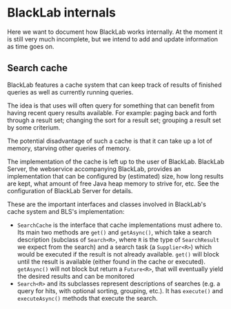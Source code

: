 # BlackLab internals

Here we want to document how BlackLab works internally. At the moment it is still very much incomplete, but we intend to add and update information as time goes on.

## Search cache

BlackLab features a cache system that can keep track of results of finished queries as well as currently running queries.

The idea is that uses will often query for something that can benefit from having recent query results available. For example: paging back and forth through a result set; changing the sort for a result set; grouping a result set by some criterium.

The potential disadvantage of such a cache is that it can take up a lot of memory, starving other queries of memory.

The implementation of the cache is left up to the user of BlackLab. BlackLab Server, the webservice accompanying BlackLab, provides an implementation that can be configured by (estimated) size, how long results are kept, what amount of free Java heap memory to strive for, etc. See the configuration of BlackLab Server for details.

These are the important interfaces and classes involved in BlackLab's cache system and BLS's implementation:
- `SearchCache` is the interface that cache implementations must adhere to. Its main two methods are `get()` and `getAsync()`, which take a search description (subclass of `Search<R>`, where `R` is the type of `SearchResult` we expect from the search) and a search task (a `Supplier<R>`) which would be executed if the result is not already available. `get()` will block until the result is available (either found in the cache or executed). `getAsync()` will not block but return a `Future<R>`, that will eventually yield the desired results and can be monitored
- `Search<R>` and its subclasses represent descriptions of searches (e.g. a query for hits, with optional sorting, grouping, etc.). It has `execute()` and `executeAsync()` methods that execute the search.
